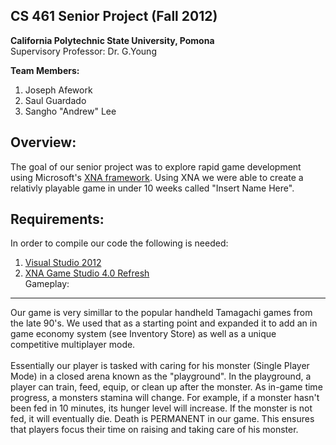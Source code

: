 CS 461 Senior Project (Fall 2012)
---
<strong>California Polytechnic State University, Pomona</strong>   
Supervisory Professor: Dr. G.Young

<strong>Team Members:</strong><br>
1) Joseph Afework <br>
2) Saul Guardado <br>
3) Sangho "Andrew" Lee <br>

Overview:
---
The goal of our senior project was to explore rapid game development using Microsoft's <a href="http://msdn.microsoft.com/en-us/library/bb203894.aspx">XNA framework</a>. Using XNA we were able to create a relativly playable game in under 10 weeks called "Insert Name Here".

Requirements:
---
In order to compile our code the following is needed:<br>
1) <a href="http://www.microsoft.com/visualstudio/eng/downloads">Visual Studio 2012</a><br>
2) <a href ="http://www.microsoft.com/en-us/download/details.aspx?id=23714">XNA Game Studio 4.0 Refresh</a><br>
Gameplay:
---
Our game is very simillar to the popular handheld Tamagachi games from the late 90's. We used that as a starting point and expanded it to add an in game economy system (see Inventory Store) as well as a unique competitive multiplayer mode.
<br>
<br>
Essentially our player is tasked with caring for his monster (Single Player Mode) in a closed arena known as the "playground". In the playground, a player can train, feed, equip, or clean up after the monster. As in-game time progress, a monsters stamina will change. For example, if a monster hasn't been fed in 10 minutes, its hunger level will increase. If the monster is not fed, it will eventually die. Death is PERMANENT in our game. This ensures that players focus their time on raising and taking care of his monster. 